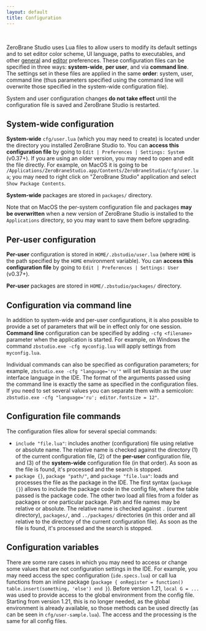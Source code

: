 ```yaml
---
layout: default
title: Configuration
---
```


<ul id='toc'>&nbsp;</ul>

ZeroBrane Studio uses Lua files to allow users to modify its default settings and to set editor color scheme, UI language, paths to executables, and other [general](doc-general-preferences) and [editor](doc-editor-preferences) preferences.
These configuration files can be specified in three ways: **system-wide**, **per user**, and via **command line**.
The settings set in these files are applied in the same **order**: system, user, command line (thus parameters specified using the command line will overwrite those specified in the system-wide configuration file).

System and user configuration changes **do not take effect** until the configuration file is saved and ZeroBrane Studio is restarted.

## System-wide configuration

**System-wide** `cfg/user.lua` (which you may need to create) is located under the directory you installed ZeroBrane Studio to.
You can **access this configuration file** by going to `Edit | Preferences | Settings: System` (v0.37+).
If you are using an older version, you may need to open and edit the file directly.
For example, on MacOS it is going to be `/Applications/ZeroBraneStudio.app/Contents/ZeroBraneStudio/cfg/user.lua`;
you may need to right click on "ZeroBrane Studio" application and select `Show Package Contents`.

**System-wide** packages are stored in `packages/` directory.

Note that on MacOS the per-system configuration file and packages **may be overwritten** when a new version of ZeroBrane Studio is installed to the `Applications` directory, so you may want to save them before upgrading.

## Per-user configuration

**Per-user** configuration is stored in `HOME/.zbstudio/user.lua` (where `HOME` is the path specified by the `HOME` environment variable).
You can **access this configuration file** by going to `Edit | Preferences | Settings: User` (v0.37+).

**Per-user** packages are stored in `HOME/.zbstudio/packages/` directory.

## Configuration via command line

In addition to system-wide and per-user configurations, it is also possible to provide a set of parameters that will be in effect only for one session.
**Command line** configuration can be specified by adding `-cfg <filename>` parameter when the application is started.
For example, on Windows the command `zbstudio.exe -cfg myconfig.lua` will apply settings from `myconfig.lua`.

Individual commands can also be specified as configuration parameters; for example, `zbstudio.exe -cfg "language='ru'"` will set Russian as the user interface language in the IDE.
The format of the arguments passed using the command line is exactly the same as specified in the configuration files. If you need to set several values you can separate them with a semicolon: `zbstudio.exe -cfg "language='ru'; editor.fontsize = 12"`.

## Configuration file commands

The configuration files allow for several special commands:

- `include "file.lua"`: includes another (configuration) file using relative or absolute name.
The relative name is checked against the directory (1) of the current configuration file, (2) of the **per-user** configuration file, and (3) of the **system-wide** configuration file (in that order).
As soon as the file is found, it's processed and the search is stopped.
- `package {}`, `package "path/"`, and `package "file.lua"`: loads and processes the file as the package in the IDE.
The first syntax (`package {}`) allows to include the package code in the config file, where the table passed is the package code.
The other two load all files from a folder as packages or one particular package.
Path and file names may be relative or absolute. The relative name is checked against `.` (current directory), `packages/`, and `../packages/` directories (in this order and all relative to the directory of the current configuration file).
As soon as the file is found, it's processed and the search is stopped.

## Configuration variables

There are some rare cases in which you may need to access or change some values that are not configuration settings in the IDE.
For example, you may need access the spec configuration (`ide.specs.lua`) or call lua functions from an inline package (`package { onRegister = function() table.insert(something, 'else') end }`).
Before version 1.21, `local G = ...` was used to provide access to the global environment from the config file.
Starting from version 1.21, this is no longer needed, as the global environment is already available, so those methods can be used directly (as can be seen in `cfg/user-sample.lua`).
The access and the processing is the same for all config files.
